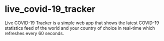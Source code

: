 # live_covid-19_tracker
Live COVID-19 Tracker is a simple web app that shows the latest COVID-19 statistics feed of the world and your country of choice in real-time which refreshes every 60 seconds.
